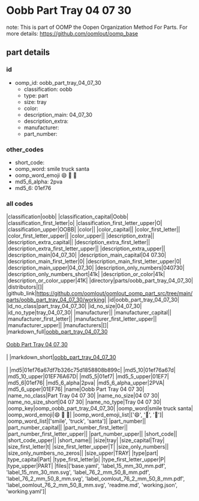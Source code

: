 # Oobb Part Tray 04 07 30  

note: This is part of OOMP the Oopen Organization Method For Parts. For more details: https://github.com/oomlout/oomp_base

##  part details





### id
* oomp_id: oobb_part_tray_04_07_30
  * classification: oobb
  * type: part
  * size: tray
  * color: 
  * description_main: 04_07_30
  * description_extra: 
  * manufacturer: 
  * part_number: 

### other_codes
* short_code: 
* oomp_word: smile truck santa
* oomp_word_emoji :smile: :truck: :santa:
* md5_6_alpha: 2pva
* md5_6: 01ef76

### all codes 
|classification|oobb|
|classification_capital|Oobb|
|classification_first_letter|o|
|classification_first_letter_upper|O|
|classification_upper|OOBB|
|color||
|color_capital||
|color_first_letter||
|color_first_letter_upper||
|color_upper||
|description_extra||
|description_extra_capital||
|description_extra_first_letter||
|description_extra_first_letter_upper||
|description_extra_upper||
|description_main|04_07_30|
|description_main_capital|04 07.30|
|description_main_first_letter|0|
|description_main_first_letter_upper|0|
|description_main_upper|04_07_30|
|description_only_numbers|040730|
|description_only_numbers_short|41k|
|description_or_color|41k|
|description_or_color_upper|41K|
|directory|parts/oobb_part_tray_04_07_30|
|distributors|[]|
|github_link|https://github.com/oomlout/oomlout_oomp_part_src/tree/main/parts/oobb_part_tray_04_07_30/working|
|id|oobb_part_tray_04_07_30|
|id_no_class|part_tray_04_07_30|
|id_no_size|04_07_30|
|id_no_type|tray_04_07_30|
|manufacturer||
|manufacturer_capital||
|manufacturer_first_letter||
|manufacturer_first_letter_upper||
|manufacturer_upper||
|manufacturers|[]|
|markdown_full|[oobb_part_tray_04_07_30](https://github.com/oomlout/oomlout_oomp_part_src/tree/main/parts/oobb_part_tray_04_07_30/working)<br>[](https://github.com/oomlout/oomlout_oomp_part_src/tree/main/parts/oobb_part_tray_04_07_30/working)<br>[Oobb Part Tray 04 07 30](https://github.com/oomlout/oomlout_oomp_part_src/tree/main/parts/oobb_part_tray_04_07_30/working)<br><br>|
|markdown_short|[oobb_part_tray_04_07_30](https://github.com/oomlout/oomlout_oomp_part_src/tree/main/parts/oobb_part_tray_04_07_30/working)<br><br>|
|md5|01ef76a67df7b326c75d1858808b899c|
|md5_10|01ef76a67d|
|md5_10_upper|01EF76A67D|
|md5_5|01ef7|
|md5_5_upper|01EF7|
|md5_6|01ef76|
|md5_6_alpha|2pva|
|md5_6_alpha_upper|2PVA|
|md5_6_upper|01EF76|
|name|Oobb Part Tray 04 07 30|
|name_no_class|Part Tray 04 07 30|
|name_no_size|04 07 30|
|name_no_size_short|04 07 30|
|name_no_type|Tray 04 07 30|
|oomp_key|oomp_oobb_part_tray_04_07_30|
|oomp_word|smile truck santa|
|oomp_word_emoji|:smile: :truck: :santa:|
|oomp_word_emoji_list|[':smile:', ':truck:', ':santa:']|
|oomp_word_list|['smile', 'truck', 'santa']|
|part_number||
|part_number_capital||
|part_number_first_letter||
|part_number_first_letter_upper||
|part_number_upper||
|short_code||
|short_code_upper||
|short_name||
|size|tray|
|size_capital|Tray|
|size_first_letter|t|
|size_first_letter_upper|T|
|size_only_numbers||
|size_only_numbers_no_zeros||
|size_upper|TRAY|
|type|part|
|type_capital|Part|
|type_first_letter|p|
|type_first_letter_upper|P|
|type_upper|PART|
|files|['base.yaml', 'label_15_mm_30_mm.pdf', 'label_15_mm_30_mm.svg', 'label_76_2_mm_50_8_mm.pdf', 'label_76_2_mm_50_8_mm.svg', 'label_oomlout_76_2_mm_50_8_mm.pdf', 'label_oomlout_76_2_mm_50_8_mm.svg', 'readme.md', 'working.json', 'working.yaml']|
